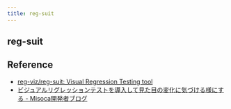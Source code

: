 ```yaml
---
title: reg-suit
---
```


## reg-suit


## Reference
* [reg-viz/reg-suit: Visual Regression Testing tool](https://github.com/reg-viz/reg-suit)
* [ビジュアルリグレッションテストを導入して見た目の変化に気づける様にする - Misoca開発者ブログ](http://tech.misoca.jp/entry/2018/04/27/153000)

